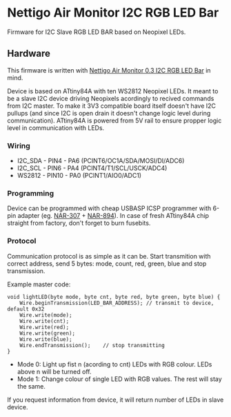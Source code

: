 # Nettigo Air Monitor I2C RGB LED Bar

Firmware for I2C Slave RGB LED BAR based on Neopixel LEDs.

## Hardware
This firmware is written with [Nettigo Air Monitor 0.3 I2C RGB LED Bar](https://easyeda.com/nettigo/Nettigo-Air-Monitor-I2C-RGB-LED-Bar) in mind.

Device is based on ATtiny84A with ten WS2812 Neopixel LEDs. It meant to be a slave I2C device driving Neopixels acordingly to recived commands from I2C master. To make it 3V3 compatible board itself doesn't have I2C pullups (and since I2C is open drain it doesn't change logic level during communication). ATtiny84A is powered from 5V rail to ensure propper logic level in communication with LEDs.

### Wiring

- I2C_SDA - PIN4 - PA6 (PCINT6/OC1A/SDA/MOSI/DI/ADC6)
- I2C_SCL - PIN6 - PA4 (PCINT4/T1/SCL/USCK/ADC4)
- WS2812 - PIN10 - PA0 (PCINT1/AIO0/ADC1)

### Programming

Device can be programmed with cheap USBASP ICSP programmer with 6-pin adapter (eg. [NAR-307](https://nettigo.eu/products/usbasp-icsp-programmer) + [NAR-894](https://nettigo.eu/products/10pin-to-6-pin-isp-adapter-for-avr-programming)). In case of fresh ATtiny84A chip straight from factory, don't forget to burn fusebits. 

### Protocol

Communication protocol is as simple as it can be. Start transmition with correct address, send 5 bytes: mode, count, red, green, blue and stop transmission.

Example master code:

    void lightLED(byte mode, byte cnt, byte red, byte green, byte blue) {
        Wire.beginTransmission(LED_BAR_ADDRESS); // transmit to device, default 0x32
        Wire.write(mode);
        Wire.write(cnt);
        Wire.write(red);
        Wire.write(green);
        Wire.write(blue);
        Wire.endTransmission();    // stop transmitting
    }

- Mode 0: Light up fist n (acording to cnt) LEDs with RGB colour. LEDs above n will be turned off.
- Mode 1: Change colour of single LED with RGB values. The rest will stay the same.

If you request information from device, it will return number of LEDs in slave device.